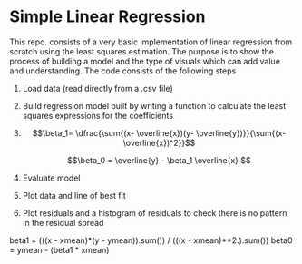 # Simple Linear Regression

This repo. consists of a very basic implementation of linear regression from scratch using the least squares estimation. The purpose is to show the process of building a model and the type of visuals which can add value and understanding.
The code consists of the following steps
  1. Load data (read directly from a .csv file)
  2. Build regression model built by writing a function to calculate the least squares expressions for the coefficients
  3. 
     $$\beta_1= \dfrac{\sum{(x- \overline{x})(y- \overline{y})}}{\sum{(x- \overline{x})^2}}$$
     
     $$\beta_0 = \overline{y} - \beta_1 \overline{x} $$
  4. Evaluate model
  5. Plot data and line of best fit
  6. Plot residuals and a histogram of residuals to check there is no pattern in the residual spread

beta1 = (((x - xmean)*(y - ymean)).sum()) / (((x - xmean)**2.).sum())
    beta0 = ymean - (beta1 * xmean)
